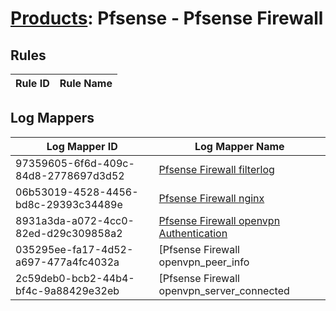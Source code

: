 # [Products](README.md): Pfsense - Pfsense Firewall

## Rules

|Rule ID|Rule Name|
|----|----|


## Log Mappers

|Log Mapper ID|Log Mapper Name|
|----|----|
|97359605-6f6d-409c-84d8-2778697d3d52|[Pfsense Firewall filterlog](../mappings/97359605-6f6d-409c-84d8-2778697d3d52.md)|
|06b53019-4528-4456-bd8c-29393c34489e|[Pfsense Firewall nginx](../mappings/06b53019-4528-4456-bd8c-29393c34489e.md)|
|8931a3da-a072-4cc0-82ed-d29c309858a2|[Pfsense Firewall openvpn Authentication](../mappings/8931a3da-a072-4cc0-82ed-d29c309858a2.md)|
|035295ee-fa17-4d52-a697-477a4fc4032a|[Pfsense Firewall openvpn_peer_info|openvpn_error|php_log|sshguard|sshd_log](../mappings/035295ee-fa17-4d52-a697-477a4fc4032a.md)|
|2c59deb0-bcb2-44b4-bf4c-9a88429e32eb|[Pfsense Firewall openvpn_server_connected|openvpn_server_disconnected|cron_log](../mappings/2c59deb0-bcb2-44b4-bf4c-9a88429e32eb.md)|


